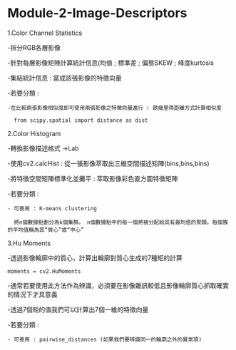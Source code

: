 # Module-2-Image-Descriptors

1.Color Channel Statistics

  -拆分RGB各層影像
  
  -針對每層影像矩陣計算統計信息(均值 ; 標準差 ; 偏態SKEW ; 峰度kurtosis
  
  -集結統計信息 : 當成該張影像的特徵向量
  
  -若要分類 : 
  
    -在比較兩張影像相似度即可使用兩張影像之特徵向量進行 : 歐幾里得距離方式計算相似度
    
      from scipy.spatial import distance as dist

2.Color Histogram
  
  -轉換影像描述格式 ->Lab
  
  -使用cv2.calcHist : 從一張影像萃取出三維空間描述矩陣(bins,bins,bins)
  
  -將特徵空間矩陣標準化並攤平 : 萃取影像彩色直方圖特徵矩陣

  -若要分類 : 
    
    - 可善用 : K-means clustering
    
      將n個數據點劃分為k個集群。 n個數據點中的每一個將被分配給具有最均值的聚類。每個簇的平均值稱為其“質心”或“中心”


3.Hu Moments
  
  -透過影像輪廓中的質心，計算出輪廓對質心生成的7種矩的計算
    
    moments = cv2.HuMoments
  
  -通常若要使用此方法作為辨識，必須要在影像雜訊較低且影像輪廓質心抓取確實的情況下才具意義
  
  -透過7個矩的值我們可以計算出7個一維的特徵向量
  
  -若要分類 : 
    
    - 可善用 : pairwise_distances (如果我們要辨識同一的輪廓之外的異常項)
    
   
  



